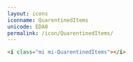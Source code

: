 ```yaml
---
layout: icons
iconname: QuarentinedItems
unicode: EDA0
permalink: /icon/QuarentinedItems/
---
```


``` html
<i class="mi mi-QuarentinedItems"></i>
```
